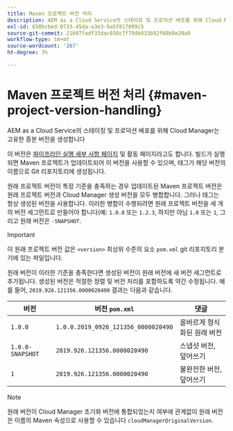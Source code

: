 ```yaml
---
title: Maven 프로젝트 버전 처리
description: AEM as a Cloud Service의 스테이징 및 프로덕션 배포를 위해 Cloud Manager는 고유한 증분 버전을 생성합니다.
exl-id: 658bcbed-0733-45da-a3e3-9a5f817099c5
source-git-commit: 21607fadf33dac038c7f794b933b92f60b8e20a9
workflow-type: tm+mt
source-wordcount: '267'
ht-degree: 3%

---
```



# Maven 프로젝트 버전 처리 {#maven-project-version-handling}

AEM as a Cloud Service의 스테이징 및 프로덕션 배포를 위해 Cloud Manager는 고유한 증분 버전을 생성합니다

이 버전은 [파이프라인 실행 세부 사항 페이지](/help/implementing/cloud-manager/configuring-pipelines/managing-pipelines.md#view-details) 및 활동 페이지라고도 합니다. 빌드가 실행되면 Maven 프로젝트가 업데이트되어 이 버전을 사용할 수 있으며, 태그가 해당 버전의 이름으로 Git 리포지토리에 생성됩니다.

원래 프로젝트 버전이 특정 기준을 충족하는 경우 업데이트된 Maven 프로젝트 버전은 원래 프로젝트 버전과 Cloud Manager 생성 버전을 모두 병합합니다. 그러나 태그는 항상 생성된 버전을 사용합니다. 이러한 병합이 수행되려면 원래 프로젝트 버전을 세 개의 버전 세그먼트로 만들어야 합니다(예: `1.0.0` 또는 `1.2.3`, 하지만 아님 `1.0` 또는 `1`, 그리고 원래 버전은 `-SNAPSHOT`.

>[!IMPORTANT]
>
>이 원래 프로젝트 버전 값은 `<version>` 최상위 수준의 요소 `pom.xml` git 리포지토리 분기에 있는 파일입니다.

원래 버전이 이러한 기준을 충족한다면 생성된 버전이 원래 버전에 새 버전 세그먼트로 추가됩니다. 생성된 버전은 적절한 정렬 및 버전 처리를 포함하도록 약간 수정됩니다. 예를 들어, `2019.926.121356.0000020490` 결과는 다음과 같습니다.

| 버전 | 버전 `pom.xml` | 댓글 |
|---|---|---|
| `1.0.0` | `1.0.0.2019_0926_121356_0000020490` | 올바르게 형식화된 원래 버전 |
| `1.0.0-SNAPSHOT` | `2019.926.121356.0000020490` | 스냅샷 버전, 덮어쓰기 |
| `1` | `2019.926.121356.0000020490` | 불완전한 버전, 덮어쓰기 |

>[!NOTE]
>
>원래 버전이 Cloud Manager 초기화 버전에 통합되었는지 여부에 관계없이 원래 버전은 이름의 Maven 속성으로 사용할 수 있습니다 `cloudManagerOriginalVersion`.

